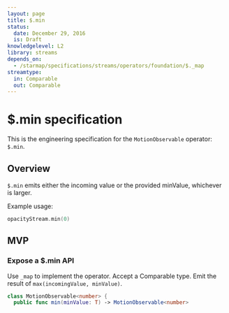 ```yaml
---
layout: page
title: $.min
status:
  date: December 29, 2016
  is: Draft
knowledgelevel: L2
library: streams
depends_on:
  - /starmap/specifications/streams/operators/foundation/$._map
streamtype:
  in: Comparable
  out: Comparable
---
```


# $.min specification

This is the engineering specification for the `MotionObservable` operator: `$.min`.

## Overview

`$.min` emits either the incoming value or the provided minValue, whichever is larger.

Example usage:

```swift
opacityStream.min(0)
```

## MVP

### Expose a $.min API

Use `_map` to implement the operator. Accept a Comparable type. Emit the result of
`max(incomingValue, minValue)`.

```swift
class MotionObservable<number> {
  public func min(minValue: T) -> MotionObservable<number>
```
